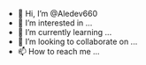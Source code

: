 - 👋 Hi, I’m @Aledev660
- 👀 I’m interested in ...
- 🌱 I’m currently learning ...
- 💞️ I’m looking to collaborate on ...
- 📫 How to reach me ...

<!---
Aledev660/Aledev660 is a ✨ special ✨ repository because its `README.md` (this file) appears on your GitHub profile.
You can click the Preview link to take a look at your changes.
--->
